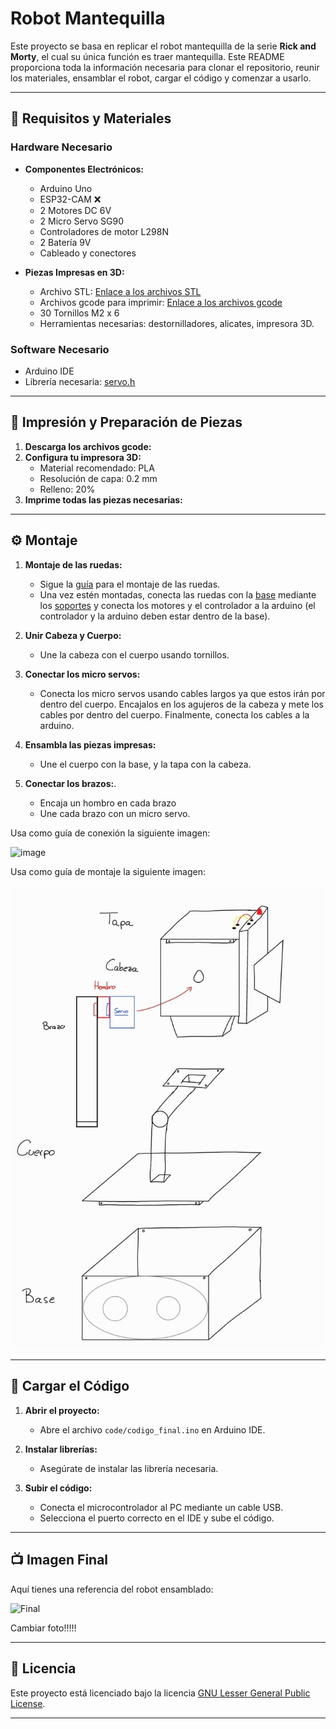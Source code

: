 # Robot Mantequilla

Este proyecto se basa en replicar el robot mantequilla de la serie **Rick and Morty**, el cual su única función es traer mantequilla. Este README proporciona toda la información necesaria para clonar el repositorio, reunir los materiales, ensamblar el robot, cargar el código y comenzar a usarlo.

---

## 🔧 Requisitos y Materiales

### Hardware Necesario
- **Componentes Electrónicos:**
  - Arduino Uno
  - ESP32-CAM ❌
  - 2 Motores DC 6V
  - 2 Micro Servo SG90
  - Controladores de motor L298N
  - 2 Batería 9V
  - Cableado y conectores

- **Piezas Impresas en 3D:**
  - Archivo STL: [Enlace a los archivos STL](https://github.com/jmartinm2021/Proyecto-Mecatronica/tree/main/3d_model/final_version)
  - Archivos gcode para imprimir: [Enlace a los archivos gcode](https://github.com/jmartinm2021/Proyecto-Mecatronica/tree/main/3d_print/final_version)
  - 30 Tornillos M2 x 6
  - Herramientas necesarias: destornilladores, alicates, impresora 3D.

### Software Necesario
- Arduino IDE
- Librería necesaria: [servo.h](https://docs.arduino.cc/libraries/servo/)

---

## 🎨 Impresión y Preparación de Piezas

1. **Descarga los archivos gcode:**
2. **Configura tu impresora 3D:**
   - Material recomendado: PLA
   - Resolución de capa: 0.2 mm
   - Relleno: 20%
3. **Imprime todas las piezas necesarias:**

---

## ⚙️ Montaje

1. **Montaje de las ruedas:**
   - Sigue la [guía](https://www.thingiverse.com/thing:2804287) para el montaje de las ruedas.
   - Una vez estén montadas, conecta las ruedas con la [base](https://github.com/jmartinm2021/Proyecto-Mecatronica/blob/main/3d_model/final_version/base.FCStd) mediante los [soportes](https://github.com/jmartinm2021/Proyecto-Mecatronica/blob/main/3d_model/final_version/soportes.FCStd) y conecta los motores y el controlador a la arduino (el controlador y la arduino deben estar dentro de la base).

2. **Unir Cabeza y Cuerpo:**
   - Une la cabeza con el cuerpo usando tornillos.

3. **Conectar los micro servos:**
   - Conecta los micro servos usando cables largos ya que estos irán por dentro del cuerpo. Encajalos en los agujeros de la cabeza y mete los cables por dentro del cuerpo. Finalmente, conecta los cables a la arduino.

4. **Ensambla las piezas impresas:**
   - Une el cuerpo con la base, y la tapa con la cabeza.

5. **Conectar los brazos:**.
   - Encaja un hombro en cada brazo
   - Une cada brazo con un micro servo.

Usa como guía de conexión la siguiente imagen:

![image](https://github.com/user-attachments/assets/47188820-9566-446d-84a7-8febd7a0488e)



Usa como guía de montaje la siguiente imagen:


![Guía](media/mec_montar.jpeg)

---

## 🔄 Cargar el Código

1. **Abrir el proyecto:**
   - Abre el archivo `code/codigo_final.ino` en Arduino IDE.
2. **Instalar librerías:**
   - Asegúrate de instalar las librería necesaria.

3. **Subir el código:**
   - Conecta el microcontrolador al PC mediante un cable USB.
   - Selecciona el puerto correcto en el IDE y sube el código.

---

## 📺 Imagen Final

Aquí tienes una referencia del robot ensamblado:

![Final](image.png)

Cambiar foto!!!!!

---

## 📄 Licencia
Este proyecto está licenciado bajo la licencia [GNU Lesser General Public License](https://www.gnu.org/licenses/old-licenses/lgpl-2.1.html).

---
